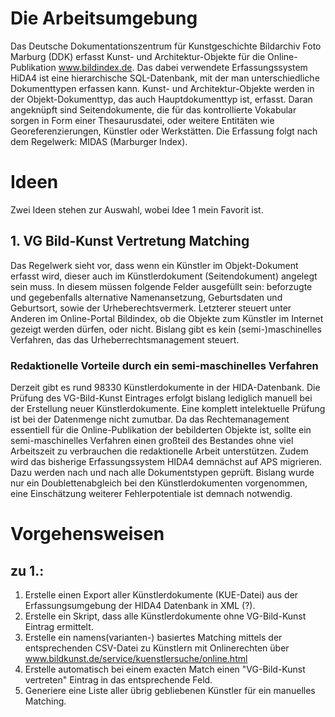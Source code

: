 # Die Arbeitsumgebung

Das Deutsche Dokumentationszentrum für Kunstgeschichte Bildarchiv Foto Marburg (DDK) erfasst Kunst- und Architektur-Objekte für die Online-Publikation www.bildindex.de. Das dabei verwendete Erfassungssystem HiDA4 ist eine hierarchische SQL-Datenbank, mit der man 
unterschiedliche Dokumenttypen erfassen kann. Kunst- und Architektur-Objekte werden in der Objekt-Dokumenttyp, das auch Hauptdokumenttyp ist, erfasst. Daran angeknüpft sind Seitendokumente, die für das kontrollierte Vokabular sorgen in Form einer Thesaurusdatei, 
oder weitere Entitäten wie Georeferenzierungen, Künstler oder Werkstätten.
Die Erfassung folgt nach dem Regelwerk: MIDAS (Marburger Index). 

# Ideen

Zwei Ideen stehen zur Auswahl, wobei Idee 1 mein Favorit ist. 

## 1. VG Bild-Kunst Vertretung Matching
Das Regelwerk sieht vor, dass wenn ein Künstler im Objekt-Dokument erfasst wird, dieser auch im Künstlerdokument (Seitendokument) angelegt sein muss. In diesem müssen folgende Felder ausgefüllt sein: 
beforzugte und gegebenfalls alternative Namenansetzung, Geburtsdaten und Geburtsort, sowie der Urheberechtsvermerk. Letzterer steuert unter Anderen im Online-Portal Bildindex, ob die Objekte zum Künstler im Internet gezeigt werden dürfen, oder nicht. Bislang gibt 
es kein (semi-)maschinelles Verfahren, das das Urheberrechtsmanagement steuert. 

### Redaktionelle Vorteile durch ein semi-maschinelles Verfahren
Derzeit gibt es rund 98330 Künstlerdokumente in der HIDA-Datenbank. Die Prüfung des VG-Bild-Kunst Eintrages 
erfolgt bislang lediglich manuell bei der Erstellung neuer Künstlerdokumente. Eine komplett intelektuelle Prüfung ist bei der 
Datenmenge nicht zumutbar. Da das Rechtemanagement essentiell für die Online-Publikation der bebilderten Objekte 
ist, sollte ein semi-maschinelles Verfahren einen großteil des Bestandes ohne viel Arbeitszeit zu verbrauchen die 
redaktionelle Arbeit unterstützen. Zudem wird das bisherige Erfassungssystem HIDA4 demnächst auf APS migrieren. Dazu werden nach und nach alle Dokumentstypen geprüft. Bislang wurde nur ein Doublettenabgleich 
bei den Künstlerdokumenten vorgenommen, eine Einschätzung weiterer Fehlerpotentiale ist demnach notwendig. 
 
# Vorgehensweisen
## zu 1.:
1. Erstelle einen Export aller Künstlerdokumente (KUE-Datei) aus der Erfassungsumgebung der HIDA4 Datenbank in XML (?). 
2. Erstelle ein Skript, dass alle Künstlerdokumente ohne VG-Bild-Kunst Eintrag ermittelt.
3. Erstelle ein namens(varianten-) basiertes Matching mittels der entsprechenden CSV-Datei zu Künstlern mit Onlinerechten über www.bildkunst.de/service/kuenstlersuche/online.html
4. Erstelle automatisch bei einem exacten Match einen "VG-Bild-Kunst vertreten" Eintrag in das entsprechende Feld.
5. Generiere eine Liste aller übrig gebliebenen Künstler für ein manuelles Matching.
